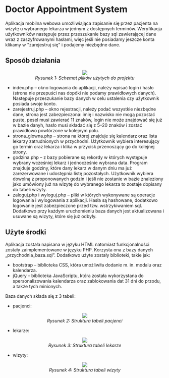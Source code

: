 # Doctor Appointment System
Aplikacja mobilna webowa umożliwiająca zapisanie się przez pacjenta na wizytę u wybranego lekarza w jednym z dostępnych terminów. Weryfikacja użytkowników następuje przez przeszukanie bazy sql zawierającej dane wraz z zaszyfrowanymi hasłami, więc jeśli nie posiadamy jeszcze konta klikamy w "zarejestruj się" i podajemy niezbędne dane.

## Sposób działania
<p align="center">
  <img src="https://github.com/izabreb808/DoctorAppointmentSystem/blob/main/pliki%20do%20dokumentacji/schemat.png"><br>
  <em>Rysunek 1: Schemat plików użytych do projektu</em>
</p>

* index.php – okno logowania do aplikacji, należy wpisać login i hasło
(strona nie przepuści nas dopóki nie podamy prawidłowych danych).
Następuje przeszukanie bazy danych w celu ustalenia czy użytkownik
posiada swoje konto.
* zarejestruj.php – okno rejestracji, należy podać wszystkie niezbędne
dane, strona jest zabezpieczona: imię i nazwisko nie mogą pozostać
puste, pesel musi zawierać 11 znaków, login nie może znajdować się już
w bazie danyh, hasło musi składać się z 5–20 znaków i zostać prawidłowo powtórzone w kolejnym polu.
* strona_glowna.php – strona na której znajduje się kalendarz oraz lista
lekarzy zatrudnionych w przychodni. Użytkownik wybiera interesujący
go termin oraz lekarza i klika w przycisk przenoszący go do kolejnej
strony.
* godzina.php – z bazy pobierane są rekordy w których występuje wybrany wcześniej lekarz i jednocześnie wybrana data. Program znajduje
godziny, które dany lekarz w danym dniu ma już zarezerwowane i udostępnia listę pozostałych. Użytkownik wybiera dowolną z proponowanych godzin i jeśli nie zostanie w bazie znaleziony jako umówiony już
na wizytę do wybranego lekarza to zostaje dopisany do tabeli wizyty.
* zaloguj.php i wyloguj.php – pliki w których wykonywane są operacje
logowania i wylogowania z aplikacji. Hasła są hashowane, dodatkowo
logowanie jest zabezpieczone przed tzw. wstrzykiwaniem sql.
Dodatkowo przy każdym uruchomieniu baza danych jest aktualizowana i
usuwane są wizyty, które się już odbyły.

## Użyte środki
Aplikacja została napisana w języku HTML natomiast funkcjonalności zostały zaimplementowane w języku PHP. Korzysta ona z bazy danych
„przychodnia_baza.sql”. Dodatkowo użyte zostały biblioteki, takie jak:
* bootstrap – biblioteka CSS, która umożliwiła dodanie m. in. modalu
oraz kalendarza.
* jQuery – biblioteka JavaScriptu, która została wykorzystana do spersonalizowania kalendarza oraz zablokowania dat 31 dni do przodu, a
także tych minionych.

Baza danych składa się z 3 tabeli:

* pacjenci:
<p align="center">
  <img src="https://github.com/izabreb808/DoctorAppointmentSystem/blob/main/pliki%20do%20dokumentacji/pacjenci.png"><br>
  <em>Rysunek 2: Struktura tabeli pacjenci</em>
</p>

* lekarze:
<p align="center">
  <img src="https://github.com/izabreb808/DoctorAppointmentSystem/blob/main/pliki%20do%20dokumentacji/lekarze.png"><br>
  <em>Rysunek 3: Struktura tabeli lekarze</em>
</p>

* wizyty:
<p align="center">
  <img src="https://github.com/izabreb808/DoctorAppointmentSystem/blob/main/pliki%20do%20dokumentacji/wizyty.png"><br>
  <em>Rysunek 4: Struktura tabeli wizyty</em>
</p>


